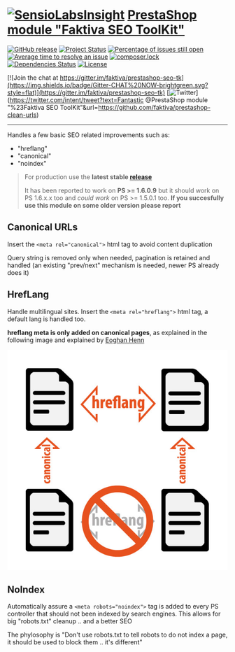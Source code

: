 [![SensioLabsInsight](https://insight.sensiolabs.com/projects/d830cdd5-11a2-4ceb-8e07-96ce099305ee/small.png)](https://insight.sensiolabs.com/projects/d830cdd5-11a2-4ceb-8e07-96ce099305ee)
[PrestaShop module "Faktiva SEO ToolKit"](https://github.com/faktiva/prestashop-seo-tk)
===

[![GitHub release](https://img.shields.io/github/release/faktiva/prestashop-seo-tk.svg?style=flat&label=latest)](https://github.com/faktiva/prestashop-seo-tk/releases/latest)
[![Project Status](http://opensource.box.com/badges/active.svg?style=flat)](http://opensource.box.com/badges)
[![Percentage of issues still open](http://isitmaintained.com/badge/open/faktiva/prestashop-seo-tk.svg?style=flat)](http://isitmaintained.com/project/faktiva/prestashop-seo-tk "Percentage of issues still open")
[![Average time to resolve an issue](http://isitmaintained.com/badge/resolution/faktiva/prestashop-seo-tk.svg?style=flat)](http://isitmaintained.com/project/faktiva/prestashop-seo-tk "Average time to resolve an issue")
[![composer.lock](https://poser.pugx.org/faktiva/prestashop-seo-tk/composerlock?style=flat)](https://packagist.org/packages/faktiva/prestashop-seo-tk)
[![Dependencies Status](https://img.shields.io/librariesio/github/faktiva/prestashop-seo-tk.svg?maxAge=3600&style=flat)](https://libraries.io/github/faktiva/prestashop-seo-tk)
[![License](https://img.shields.io/packagist/l/faktiva/prestashop-seo-tk.svg?style=flat)](https://tldrlegal.com/license/mit-license)

[![Join the chat at https://gitter.im/faktiva/prestashop-seo-tk](https://img.shields.io/badge/Gitter-CHAT%20NOW-brightgreen.svg?style=flat)](https://gitter.im/faktiva/prestashop-seo-tk)
[![Twitter](https://img.shields.io/twitter/url/https/github.com/faktiva/prestashop-seo-tk.svg?style=social)](https://twitter.com/intent/tweet?text=Fantastic @PrestaShop module "%23Faktiva SEO ToolKit"&url=https://github.com/faktiva/prestashop-clean-urls)

____

Handles a few basic SEO related improvements such as:
* "hreflang"
* "canonical"
* "noindex"

>
>    For production use the **latest stable [release](https://github.com/faktiva/prestashop-seo-tk/releases/latest)**
>
>    It has been reported to work on **PS >= 1.6.0.9** but it should work on PS 1.6.x.x too and *could work* on PS >= 1.5.0.1 too.
>    **If you succesfully use this module on some older version please report**
>

## Canonical URLs

Insert the `<meta rel="canonical">` html tag to avoid content duplication

Query string is removed only when needed, pagination is retained and handled (an existing "prev/next" mechanism is needed, newer PS already does it)

## HrefLang

Handle multilingual sites.
Insert the `<meta rel="hreflang">` html tag, a default lang is handled too.

**hreflang meta is only added on canonical pages**, as explained in the following image and explained by [Eoghan Henn](http://www.rebelytics.com/hreflang-canonical/)

<img src="./hreflang-canonical-image.jpg">

## NoIndex

Automatically assure a `<meta robots="noindex">` tag is added to every PS controller that should not been indexed by search engines.
This allows for big "robots.txt" cleanup .. and a better SEO

The phylosophy is "Don't use robots.txt to tell robots to do not index a page, it should be used to block them .. it's different"

